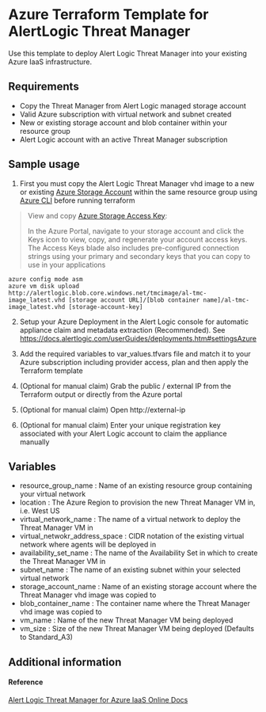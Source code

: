 Azure Terraform Template for AlertLogic Threat Manager
=========================================================
Use this template to deploy Alert Logic Threat Manager into your existing Azure IaaS infrastructure.

Requirements
------------
* Copy the Threat Manager from Alert Logic managed storage account
* Valid Azure subscription with virtual network and subnet created
* New or existing storage account and blob container within your resource group
* Alert Logic account with an active Threat Manager subscription

Sample usage
------------
1. First you must copy the Alert Logic Threat Manager vhd image to a new or existing [Azure Storage Account](https://azure.microsoft.com/en-us/documentation/articles/storage-create-storage-account/#create-a-storage-account) within the same resource group using [Azure CLI](https://azure.microsoft.com/en-us/documentation/articles/xplat-cli-install/) before running terraform

 > View and copy [Azure Storage Access Key](https://azure.microsoft.com/en-us/documentation/articles/storage-create-storage-account/#manage-your-storage-access-keys):
 >
 > In the Azure Portal, navigate to your storage account and click the Keys icon to view, copy, and regenerate your account access keys. The Access Keys blade also includes pre-configured connection strings using your primary and secondary keys that you can copy to use in your applications

    azure config mode asm
    azure vm disk upload http://alertlogic.blob.core.windows.net/tmcimage/al-tmc-image_latest.vhd [storage account URL]/[blob container name]/al-tmc-image_latest.vhd [storage-account-key]

2. Setup your Azure Deployment in the Alert Logic console for automatic appliance claim and metadata extraction (Recommended). See https://docs.alertlogic.com/userGuides/deployments.htm#settingsAzure

3. Add the required variables to var_values.tfvars file and match it to your Azure subscription including provider access, plan and then apply the Terraform template

4. (Optional for manual claim) Grab the public / external IP from the Terraform output or directly from the Azure portal

5. (Optional for manual claim) Open http://external-ip

6. (Optional for manual claim) Enter your unique registration key associated with your Alert Logic account to claim the appliance manually


Variables
----------
  * resource_group_name : Name of an existing resource group containing your virtual network
  * location : The Azure Region to provision the new Threat Manager VM in, i.e. West US
  * virtual_network_name : The name of a virtual network to deploy the Threat Manager VM in
  * virtual_netwokr_address_space : CIDR notation of the existing virtual network where agents will be deployed in
  * availability_set_name : The name of the Availability Set in which to create the Threat Manager VM in
  * subnet_name : The name of an existing subnet within your selected virtual network
  * storage_account_name : Name of an existing storage account where the Threat Manager vhd image was copied to
  * blob_container_name : The container name where the Threat Manager vhd image was copied to
  * vm_name : Name of the new Threat Manager VM being deployed
  * vm_size : Size of the new Threat Manager VM being deployed (Defaults to Standard_A3)

Additional information
----------------------

#### Reference

[Alert Logic Threat Manager for Azure IaaS Online Docs](https://docs.alertlogic.com/cloud/microsoft-azure-threat-manager-iaas-marketplace.htm)
